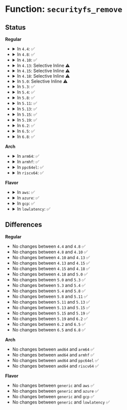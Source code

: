 # Function: <code>securityfs_remove</code>

## Status
<b>Regular</b>
<ul>
<li>
<details>
<summary>In <code>4.4</code>: ✅</summary>

```c
void securityfs_remove(struct dentry *dentry);
```

**Collision:** Unique Global

**Inline:** No

**Transformation:** False

**Instances:**

```
In security/inode.c (ffffffff8133fed0)
Location: security/inode.c:187
Inline: False
Direct callers:
  - security/apparmor/apparmorfs.c:aafs_remove_dir
  - security/apparmor/apparmorfs.c:aafs_remove_dir
  - security/apparmor/apparmorfs.c:__aa_fs_profile_rmdir
  - security/apparmor/apparmorfs.c:__aa_fs_ns_rmdir
  - security/integrity/ima/ima_fs.c:ima_fs_init
  - security/integrity/ima/ima_fs.c:ima_fs_init
  - security/integrity/ima/ima_fs.c:ima_fs_init
  - security/integrity/ima/ima_fs.c:ima_fs_init
  - security/integrity/ima/ima_fs.c:ima_fs_init
  - security/integrity/ima/ima_fs.c:ima_fs_init
  - drivers/char/tpm/tpm_eventlog.c:tpm_bios_log_setup
  - drivers/char/tpm/tpm_eventlog.c:tpm_bios_log_setup
  - drivers/char/tpm/tpm_eventlog.c:tpm_bios_log_setup
  - drivers/char/tpm/tpm_eventlog.c:tpm_bios_log_teardown
  - drivers/char/tpm/tpm_eventlog.c:tpm_bios_log_teardown
  - drivers/char/tpm/tpm_eventlog.c:tpm_bios_log_teardown
```
**Symbols:**

```
ffffffff8133fed0-ffffffff8133ff76: securityfs_remove (STB_GLOBAL)
```
</details>
</li>
<li>
<details>
<summary>In <code>4.8</code>: ✅</summary>

```c
void securityfs_remove(struct dentry *dentry);
```

**Collision:** Unique Global

**Inline:** No

**Transformation:** False

**Instances:**

```
In security/inode.c (ffffffff81375560)
Location: security/inode.c:240
Inline: False
Direct callers:
  - security/apparmor/apparmorfs.c:aafs_remove_dir
  - security/apparmor/apparmorfs.c:aafs_remove_dir
  - security/apparmor/apparmorfs.c:__aa_fs_ns_rmdir
  - security/apparmor/apparmorfs.c:__aa_fs_profile_rmdir
  - security/integrity/ima/ima_fs.c:ima_fs_init
  - security/integrity/ima/ima_fs.c:ima_fs_init
  - security/integrity/ima/ima_fs.c:ima_fs_init
  - security/integrity/ima/ima_fs.c:ima_fs_init
  - security/integrity/ima/ima_fs.c:ima_fs_init
  - security/integrity/ima/ima_fs.c:ima_fs_init
  - drivers/char/tpm/tpm_eventlog.c:tpm_bios_log_teardown
  - drivers/char/tpm/tpm_eventlog.c:tpm_bios_log_teardown
  - drivers/char/tpm/tpm_eventlog.c:tpm_bios_log_teardown
  - drivers/char/tpm/tpm_eventlog.c:tpm_bios_log_setup
  - drivers/char/tpm/tpm_eventlog.c:tpm_bios_log_setup
  - drivers/char/tpm/tpm_eventlog.c:tpm_bios_log_setup
```
**Symbols:**

```
ffffffff81375560-ffffffff813755ef: securityfs_remove (STB_GLOBAL)
```
</details>
</li>
<li>
<details>
<summary>In <code>4.10</code>: ✅</summary>

```c
void securityfs_remove(struct dentry *dentry);
```

**Collision:** Unique Global

**Inline:** No

**Transformation:** False

**Instances:**

```
In security/inode.c (ffffffff8138be90)
Location: security/inode.c:239
Inline: False
Direct callers:
  - security/apparmor/apparmorfs.c:aafs_remove_dir
  - security/apparmor/apparmorfs.c:aafs_remove_dir
  - security/apparmor/apparmorfs.c:__aa_fs_ns_rmdir
  - security/apparmor/apparmorfs.c:__aa_fs_profile_rmdir
  - security/integrity/ima/ima_fs.c:ima_fs_init
  - security/integrity/ima/ima_fs.c:ima_fs_init
  - security/integrity/ima/ima_fs.c:ima_fs_init
  - security/integrity/ima/ima_fs.c:ima_fs_init
  - security/integrity/ima/ima_fs.c:ima_fs_init
  - security/integrity/ima/ima_fs.c:ima_fs_init
  - security/integrity/ima/ima_fs.c:ima_release_policy
  - drivers/char/tpm/tpm_eventlog.c:tpm_bios_log_teardown
```
**Symbols:**

```
ffffffff8138be90-ffffffff8138bf1f: securityfs_remove (STB_GLOBAL)
```
</details>
</li>
<li>
<details>
<summary>In <code>4.13</code>: Selective Inline ⚠️</summary>

```c
void securityfs_remove(struct dentry *dentry);
```

**Collision:** Unique Global

**Inline:** Selective

**Transformation:** False

**Instances:**

```
In security/inode.c (ffffffff813a1c00)
Location: security/inode.c:289
Inline: True
Direct callers:
  - security/apparmor/apparmorfs.c:entry_remove_dir
  - security/apparmor/apparmorfs.c:entry_remove_dir
  - security/integrity/ima/ima_fs.c:ima_fs_init
  - security/integrity/ima/ima_fs.c:ima_fs_init
  - security/integrity/ima/ima_fs.c:ima_fs_init
  - security/integrity/ima/ima_fs.c:ima_fs_init
  - security/integrity/ima/ima_fs.c:ima_fs_init
  - security/integrity/ima/ima_fs.c:ima_fs_init
  - security/integrity/ima/ima_fs.c:ima_release_policy
  - drivers/char/tpm/tpm1_eventlog.c:tpm_bios_log_teardown
```
**Symbols:**

```
ffffffff813a1c00-ffffffff813a1c9e: securityfs_remove (STB_GLOBAL)
```
</details>
</li>
<li>
<details>
<summary>In <code>4.15</code>: Selective Inline ⚠️</summary>

```c
void securityfs_remove(struct dentry *dentry);
```

**Collision:** Unique Global

**Inline:** Selective

**Transformation:** False

**Instances:**

```
In security/inode.c (ffffffff813c7a00)
Location: security/inode.c:289
Inline: True
Direct callers:
  - security/apparmor/apparmorfs.c:entry_remove_dir
  - security/apparmor/apparmorfs.c:entry_remove_dir
  - security/integrity/ima/ima_fs.c:ima_fs_init
  - security/integrity/ima/ima_fs.c:ima_fs_init
  - security/integrity/ima/ima_fs.c:ima_fs_init
  - security/integrity/ima/ima_fs.c:ima_fs_init
  - security/integrity/ima/ima_fs.c:ima_fs_init
  - security/integrity/ima/ima_fs.c:ima_fs_init
  - security/integrity/ima/ima_fs.c:ima_release_policy
  - drivers/char/tpm/tpm1_eventlog.c:tpm_bios_log_teardown
```
**Symbols:**

```
ffffffff813c7a00-ffffffff813c7a9e: securityfs_remove (STB_GLOBAL)
```
</details>
</li>
<li>
<details>
<summary>In <code>4.18</code>: Selective Inline ⚠️</summary>

```c
void securityfs_remove(struct dentry *dentry);
```

**Collision:** Unique Global

**Inline:** Selective

**Transformation:** False

**Instances:**

```
In security/inode.c (ffffffff813f7030)
Location: security/inode.c:289
Inline: True
Direct callers:
  - security/apparmor/apparmorfs.c:entry_remove_dir
  - security/apparmor/apparmorfs.c:entry_remove_dir
  - security/integrity/ima/ima_fs.c:ima_fs_init
  - security/integrity/ima/ima_fs.c:ima_fs_init
  - security/integrity/ima/ima_fs.c:ima_fs_init
  - security/integrity/ima/ima_fs.c:ima_fs_init
  - security/integrity/ima/ima_fs.c:ima_fs_init
  - security/integrity/ima/ima_fs.c:ima_fs_init
  - security/integrity/ima/ima_fs.c:ima_fs_init
  - security/integrity/ima/ima_fs.c:ima_release_policy
  - security/integrity/evm/evm_secfs.c:evm_init_secfs
  - security/integrity/evm/evm_secfs.c:evm_init_secfs
  - security/integrity/evm/evm_secfs.c:evm_init_secfs
  - drivers/char/tpm/eventlog/common.c:tpm_bios_log_teardown
```
**Symbols:**

```
ffffffff813f7030-ffffffff813f70c5: securityfs_remove (STB_GLOBAL)
```
</details>
</li>
<li>
<details>
<summary>In <code>5.0</code>: Selective Inline ⚠️</summary>

```c
void securityfs_remove(struct dentry *dentry);
```

**Collision:** Unique Global

**Inline:** Selective

**Transformation:** False

**Instances:**

```
In security/inode.c (ffffffff81412ae0)
Location: security/inode.c:290
Inline: True
Direct callers:
  - security/apparmor/apparmorfs.c:entry_remove_dir
  - security/apparmor/apparmorfs.c:entry_remove_dir
  - security/integrity/ima/ima_fs.c:ima_fs_init
  - security/integrity/ima/ima_fs.c:ima_fs_init
  - security/integrity/ima/ima_fs.c:ima_fs_init
  - security/integrity/ima/ima_fs.c:ima_fs_init
  - security/integrity/ima/ima_fs.c:ima_fs_init
  - security/integrity/ima/ima_fs.c:ima_fs_init
  - security/integrity/ima/ima_fs.c:ima_fs_init
  - security/integrity/ima/ima_fs.c:ima_release_policy
  - security/integrity/evm/evm_secfs.c:evm_init_secfs
  - security/integrity/evm/evm_secfs.c:evm_init_secfs
  - security/integrity/evm/evm_secfs.c:evm_init_secfs
  - drivers/char/tpm/eventlog/common.c:tpm_bios_log_teardown
```
**Symbols:**

```
ffffffff81412ae0-ffffffff81412b75: securityfs_remove (STB_GLOBAL)
```
</details>
</li>
<li>
<details>
<summary>In <code>5.3</code>: ✅</summary>

```c
void securityfs_remove(struct dentry *dentry);
```

**Collision:** Unique Global

**Inline:** No

**Transformation:** False

**Instances:**

```
In security/inode.c (ffffffff814404d0)
Location: security/inode.c:295
Inline: False
Direct callers:
  - security/apparmor/apparmorfs.c:entry_remove_dir
  - security/apparmor/apparmorfs.c:entry_remove_dir
  - security/safesetid/securityfs.c:safesetid_init_securityfs
  - security/integrity/ima/ima_fs.c:ima_fs_init
  - security/integrity/ima/ima_fs.c:ima_fs_init
  - security/integrity/ima/ima_fs.c:ima_fs_init
  - security/integrity/ima/ima_fs.c:ima_fs_init
  - security/integrity/ima/ima_fs.c:ima_fs_init
  - security/integrity/ima/ima_fs.c:ima_fs_init
  - security/integrity/ima/ima_fs.c:ima_fs_init
  - security/integrity/ima/ima_fs.c:ima_release_policy
  - security/integrity/evm/evm_secfs.c:evm_init_secfs
  - security/integrity/evm/evm_secfs.c:evm_init_secfs
  - security/integrity/evm/evm_secfs.c:evm_init_secfs
  - drivers/char/tpm/eventlog/common.c:tpm_bios_log_teardown
```
**Symbols:**

```
ffffffff814404d0-ffffffff8144056f: securityfs_remove (STB_GLOBAL)
```
</details>
</li>
<li>
<details>
<summary>In <code>5.4</code>: ✅</summary>

```c
void securityfs_remove(struct dentry *dentry);
```

**Collision:** Unique Global

**Inline:** No

**Transformation:** False

**Instances:**

```
In security/inode.c (ffffffff81459da0)
Location: security/inode.c:295
Inline: False
Direct callers:
  - security/apparmor/apparmorfs.c:entry_remove_dir
  - security/apparmor/apparmorfs.c:entry_remove_dir
  - security/safesetid/securityfs.c:safesetid_init_securityfs
  - security/integrity/ima/ima_fs.c:ima_fs_init
  - security/integrity/ima/ima_fs.c:ima_fs_init
  - security/integrity/ima/ima_fs.c:ima_fs_init
  - security/integrity/ima/ima_fs.c:ima_fs_init
  - security/integrity/ima/ima_fs.c:ima_fs_init
  - security/integrity/ima/ima_fs.c:ima_fs_init
  - security/integrity/ima/ima_fs.c:ima_fs_init
  - security/integrity/ima/ima_fs.c:ima_release_policy
  - security/integrity/evm/evm_secfs.c:evm_init_secfs
  - security/integrity/evm/evm_secfs.c:evm_init_secfs
  - security/integrity/evm/evm_secfs.c:evm_init_secfs
  - drivers/char/tpm/eventlog/common.c:tpm_bios_log_teardown
```
**Symbols:**

```
ffffffff81459da0-ffffffff81459e3f: securityfs_remove (STB_GLOBAL)
```
</details>
</li>
<li>
<details>
<summary>In <code>5.8</code>: ✅</summary>

```c
void securityfs_remove(struct dentry *dentry);
```

**Collision:** Unique Global

**Inline:** No

**Transformation:** False

**Instances:**

```
In security/inode.c (ffffffff814ad020)
Location: security/inode.c:295
Inline: False
Direct callers:
  - security/apparmor/apparmorfs.c:entry_remove_dir
  - security/apparmor/apparmorfs.c:entry_remove_dir
  - security/safesetid/securityfs.c:safesetid_init_securityfs
  - security/integrity/ima/ima_fs.c:ima_fs_init
  - security/integrity/ima/ima_fs.c:ima_fs_init
  - security/integrity/ima/ima_fs.c:ima_fs_init
  - security/integrity/ima/ima_fs.c:ima_fs_init
  - security/integrity/ima/ima_fs.c:ima_fs_init
  - security/integrity/ima/ima_fs.c:ima_fs_init
  - security/integrity/ima/ima_fs.c:ima_fs_init
  - security/integrity/ima/ima_fs.c:ima_release_policy
  - security/integrity/evm/evm_secfs.c:evm_init_secfs
  - security/integrity/evm/evm_secfs.c:evm_init_secfs
  - security/integrity/evm/evm_secfs.c:evm_init_secfs
  - drivers/char/tpm/eventlog/common.c:tpm_bios_log_setup
```
**Symbols:**

```
ffffffff814ad020-ffffffff814ad0bf: securityfs_remove (STB_GLOBAL)
```
</details>
</li>
<li>
<details>
<summary>In <code>5.11</code>: ✅</summary>

```c
void securityfs_remove(struct dentry *dentry);
```

**Collision:** Unique Global

**Inline:** No

**Transformation:** False

**Instances:**

```
In security/inode.c (ffffffff814ca570)
Location: security/inode.c:295
Inline: False
Direct callers:
  - security/apparmor/apparmorfs.c:entry_remove_dir
  - security/apparmor/apparmorfs.c:entry_remove_dir
  - security/safesetid/securityfs.c:safesetid_init_securityfs
  - security/integrity/ima/ima_fs.c:ima_fs_init
  - security/integrity/ima/ima_fs.c:ima_fs_init
  - security/integrity/ima/ima_fs.c:ima_fs_init
  - security/integrity/ima/ima_fs.c:ima_fs_init
  - security/integrity/ima/ima_fs.c:ima_fs_init
  - security/integrity/ima/ima_fs.c:ima_fs_init
  - security/integrity/ima/ima_fs.c:ima_fs_init
  - security/integrity/ima/ima_fs.c:ima_release_policy
  - security/integrity/evm/evm_secfs.c:evm_init_secfs
  - security/integrity/evm/evm_secfs.c:evm_init_secfs
  - security/integrity/evm/evm_secfs.c:evm_init_secfs
  - drivers/char/tpm/eventlog/common.c:tpm_bios_log_setup
```
**Symbols:**

```
ffffffff814ca570-ffffffff814ca60f: securityfs_remove (STB_GLOBAL)
```
</details>
</li>
<li>
<details>
<summary>In <code>5.13</code>: ✅</summary>

```c
void securityfs_remove(struct dentry *dentry);
```

**Collision:** Unique Global

**Inline:** No

**Transformation:** False

**Instances:**

```
In security/inode.c (ffffffff814d0ba0)
Location: security/inode.c:295
Inline: False
Direct callers:
  - security/apparmor/apparmorfs.c:entry_remove_dir
  - security/apparmor/apparmorfs.c:entry_remove_dir
  - security/safesetid/securityfs.c:safesetid_init_securityfs
  - security/integrity/ima/ima_fs.c:ima_fs_init
  - security/integrity/ima/ima_fs.c:ima_fs_init
  - security/integrity/ima/ima_fs.c:ima_fs_init
  - security/integrity/ima/ima_fs.c:ima_fs_init
  - security/integrity/ima/ima_fs.c:ima_fs_init
  - security/integrity/ima/ima_fs.c:ima_fs_init
  - security/integrity/ima/ima_fs.c:ima_fs_init
  - security/integrity/ima/ima_fs.c:ima_release_policy
  - security/integrity/evm/evm_secfs.c:evm_init_secfs
  - security/integrity/evm/evm_secfs.c:evm_init_secfs
  - security/integrity/evm/evm_secfs.c:evm_init_secfs
  - drivers/char/tpm/eventlog/common.c:tpm_bios_log_setup
```
**Symbols:**

```
ffffffff814d0ba0-ffffffff814d0c3f: securityfs_remove (STB_GLOBAL)
```
</details>
</li>
<li>
<details>
<summary>In <code>5.15</code>: ✅</summary>

```c
void securityfs_remove(struct dentry *dentry);
```

**Collision:** Unique Global

**Inline:** No

**Transformation:** False

**Instances:**

```
In security/inode.c (ffffffff815298d0)
Location: security/inode.c:295
Inline: False
Direct callers:
  - security/apparmor/apparmorfs.c:entry_remove_dir
  - security/apparmor/apparmorfs.c:entry_remove_dir
  - security/safesetid/securityfs.c:safesetid_init_securityfs
  - security/integrity/ima/ima_fs.c:ima_fs_init
  - security/integrity/ima/ima_fs.c:ima_fs_init
  - security/integrity/ima/ima_fs.c:ima_fs_init
  - security/integrity/ima/ima_fs.c:ima_fs_init
  - security/integrity/ima/ima_fs.c:ima_fs_init
  - security/integrity/ima/ima_fs.c:ima_fs_init
  - security/integrity/ima/ima_fs.c:ima_fs_init
  - security/integrity/ima/ima_fs.c:ima_release_policy
  - security/integrity/evm/evm_secfs.c:evm_init_secfs
  - security/integrity/evm/evm_secfs.c:evm_init_secfs
  - security/integrity/evm/evm_secfs.c:evm_init_secfs
  - drivers/char/tpm/eventlog/common.c:tpm_bios_log_setup
```
**Symbols:**

```
ffffffff815298d0-ffffffff8152996f: securityfs_remove (STB_GLOBAL)
```
</details>
</li>
<li>
<details>
<summary>In <code>5.19</code>: ✅</summary>

```c
void securityfs_remove(struct dentry *dentry);
```

**Collision:** Unique Global

**Inline:** No

**Transformation:** False

**Instances:**

```
In security/inode.c (ffffffff815bf0f0)
Location: security/inode.c:295
Inline: False
Direct callers:
  - security/apparmor/apparmorfs.c:entry_remove_dir
  - security/apparmor/apparmorfs.c:entry_remove_dir
  - security/safesetid/securityfs.c:safesetid_init_securityfs
  - security/integrity/ima/ima_fs.c:ima_fs_init
  - security/integrity/ima/ima_fs.c:ima_fs_init
  - security/integrity/ima/ima_fs.c:ima_fs_init
  - security/integrity/ima/ima_fs.c:ima_fs_init
  - security/integrity/ima/ima_fs.c:ima_fs_init
  - security/integrity/ima/ima_fs.c:ima_fs_init
  - security/integrity/ima/ima_fs.c:ima_fs_init
  - security/integrity/ima/ima_fs.c:ima_release_policy
  - security/integrity/evm/evm_secfs.c:evm_init_secfs
  - security/integrity/evm/evm_secfs.c:evm_init_secfs
  - security/integrity/evm/evm_secfs.c:evm_init_secfs
  - drivers/char/tpm/eventlog/common.c:tpm_bios_log_setup
```
**Symbols:**

```
ffffffff815bf0f0-ffffffff815bf197: securityfs_remove (STB_GLOBAL)
```
</details>
</li>
<li>
<details>
<summary>In <code>6.2</code>: ✅</summary>

```c
void securityfs_remove(struct dentry *dentry);
```

**Collision:** Unique Global

**Inline:** No

**Transformation:** False

**Instances:**

```
In security/inode.c (ffffffff8166b4e0)
Location: security/inode.c:295
Inline: False
Direct callers:
  - security/apparmor/apparmorfs.c:entry_remove_dir
  - security/apparmor/apparmorfs.c:entry_remove_dir
  - security/safesetid/securityfs.c:safesetid_init_securityfs
  - security/integrity/ima/ima_fs.c:ima_fs_init
  - security/integrity/ima/ima_fs.c:ima_fs_init
  - security/integrity/ima/ima_fs.c:ima_fs_init
  - security/integrity/ima/ima_fs.c:ima_fs_init
  - security/integrity/ima/ima_fs.c:ima_fs_init
  - security/integrity/ima/ima_fs.c:ima_fs_init
  - security/integrity/ima/ima_fs.c:ima_fs_init
  - security/integrity/ima/ima_fs.c:ima_release_policy
  - security/integrity/evm/evm_secfs.c:evm_init_secfs
  - security/integrity/evm/evm_secfs.c:evm_init_secfs
  - security/integrity/evm/evm_secfs.c:evm_init_secfs
  - drivers/char/tpm/eventlog/common.c:tpm_bios_log_setup
```
**Symbols:**

```
ffffffff8166b4e0-ffffffff8166b587: securityfs_remove (STB_GLOBAL)
```
</details>
</li>
<li>
<details>
<summary>In <code>6.5</code>: ✅</summary>

```c
void securityfs_remove(struct dentry *dentry);
```

**Collision:** Unique Global

**Inline:** No

**Transformation:** False

**Instances:**

```
In security/inode.c (ffffffff816a3c40)
Location: security/inode.c:295
Inline: False
Direct callers:
  - security/apparmor/apparmorfs.c:entry_remove_dir
  - security/apparmor/apparmorfs.c:entry_remove_dir
  - security/safesetid/securityfs.c:safesetid_init_securityfs
  - security/integrity/ima/ima_fs.c:ima_fs_init
  - security/integrity/ima/ima_fs.c:ima_fs_init
  - security/integrity/ima/ima_fs.c:ima_fs_init
  - security/integrity/ima/ima_fs.c:ima_fs_init
  - security/integrity/ima/ima_fs.c:ima_fs_init
  - security/integrity/ima/ima_fs.c:ima_fs_init
  - security/integrity/ima/ima_fs.c:ima_fs_init
  - security/integrity/ima/ima_fs.c:ima_release_policy
  - security/integrity/evm/evm_secfs.c:evm_init_secfs
  - security/integrity/evm/evm_secfs.c:evm_init_secfs
  - security/integrity/evm/evm_secfs.c:evm_init_secfs
  - drivers/char/tpm/eventlog/common.c:tpm_bios_log_setup
```
**Symbols:**

```
ffffffff816a3c40-ffffffff816a3ce7: securityfs_remove (STB_GLOBAL)
```
</details>
</li>
<li>
<details>
<summary>In <code>6.8</code>: ✅</summary>

```c
void securityfs_remove(struct dentry *dentry);
```

**Collision:** Unique Global

**Inline:** No

**Transformation:** False

**Instances:**

```
In security/inode.c (ffffffff816e06a0)
Location: security/inode.c:295
Inline: False
Direct callers:
  - security/apparmor/apparmorfs.c:entry_remove_dir
  - security/apparmor/apparmorfs.c:entry_remove_dir
  - security/safesetid/securityfs.c:safesetid_init_securityfs
  - security/integrity/ima/ima_fs.c:ima_fs_init
  - security/integrity/ima/ima_fs.c:ima_fs_init
  - security/integrity/ima/ima_fs.c:ima_fs_init
  - security/integrity/ima/ima_fs.c:ima_fs_init
  - security/integrity/ima/ima_fs.c:ima_fs_init
  - security/integrity/ima/ima_fs.c:ima_fs_init
  - security/integrity/ima/ima_fs.c:ima_fs_init
  - security/integrity/ima/ima_fs.c:ima_release_policy
  - security/integrity/evm/evm_secfs.c:evm_init_secfs
  - security/integrity/evm/evm_secfs.c:evm_init_secfs
  - security/integrity/evm/evm_secfs.c:evm_init_secfs
  - drivers/char/tpm/eventlog/common.c:tpm_bios_log_setup
```
**Symbols:**

```
ffffffff816e06a0-ffffffff816e0747: securityfs_remove (STB_GLOBAL)
```
</details>
</li>
</ul>
<b>Arch</b>
<ul>
<li>
<details>
<summary>In <code>arm64</code>: ✅</summary>

```c
void securityfs_remove(struct dentry *dentry);
```

**Collision:** Unique Global

**Inline:** No

**Transformation:** False

**Instances:**

```
In security/inode.c (ffff8000105460f0)
Location: security/inode.c:295
Inline: False
Direct callers:
  - security/apparmor/apparmorfs.c:entry_remove_dir
  - security/apparmor/apparmorfs.c:entry_remove_dir
  - security/safesetid/securityfs.c:safesetid_init_securityfs
  - security/integrity/ima/ima_fs.c:ima_fs_init
  - security/integrity/ima/ima_fs.c:ima_fs_init
  - security/integrity/ima/ima_fs.c:ima_fs_init
  - security/integrity/ima/ima_fs.c:ima_fs_init
  - security/integrity/ima/ima_fs.c:ima_fs_init
  - security/integrity/ima/ima_fs.c:ima_fs_init
  - security/integrity/ima/ima_fs.c:ima_fs_init
  - security/integrity/ima/ima_fs.c:ima_release_policy
  - security/integrity/evm/evm_secfs.c:evm_init_secfs
  - security/integrity/evm/evm_secfs.c:evm_init_secfs
  - security/integrity/evm/evm_secfs.c:evm_init_secfs
  - drivers/char/tpm/eventlog/common.c:tpm_bios_log_teardown
```
**Symbols:**

```
ffff8000105460f0-ffff800010546198: securityfs_remove (STB_GLOBAL)
```
</details>
</li>
<li>
<details>
<summary>In <code>armhf</code>: ✅</summary>

```c
void securityfs_remove(struct dentry *dentry);
```

**Collision:** Unique Global

**Inline:** No

**Transformation:** False

**Instances:**

```
In security/inode.c (c06fbec4)
Location: security/inode.c:295
Inline: False
Direct callers:
  - security/apparmor/apparmorfs.c:entry_remove_dir
  - security/apparmor/apparmorfs.c:entry_remove_dir
  - security/safesetid/securityfs.c:safesetid_init_securityfs
  - security/integrity/ima/ima_fs.c:ima_fs_init
  - security/integrity/ima/ima_fs.c:ima_fs_init
  - security/integrity/ima/ima_fs.c:ima_fs_init
  - security/integrity/ima/ima_fs.c:ima_fs_init
  - security/integrity/ima/ima_fs.c:ima_fs_init
  - security/integrity/ima/ima_fs.c:ima_fs_init
  - security/integrity/ima/ima_fs.c:ima_fs_init
  - security/integrity/ima/ima_fs.c:ima_release_policy
  - security/integrity/evm/evm_secfs.c:evm_init_secfs
  - security/integrity/evm/evm_secfs.c:evm_init_secfs
  - security/integrity/evm/evm_secfs.c:evm_init_secfs
  - drivers/char/tpm/eventlog/common.c:tpm_bios_log_teardown
```
**Symbols:**

```
c06fbec4-c06fbf64: securityfs_remove (STB_GLOBAL)
```
</details>
</li>
<li>
<details>
<summary>In <code>ppc64el</code>: ✅</summary>

```c
void securityfs_remove(struct dentry *dentry);
```

**Collision:** Unique Global

**Inline:** No

**Transformation:** False

**Instances:**

```
In security/inode.c (c00000000069cb00)
Location: security/inode.c:295
Inline: False
Direct callers:
  - security/apparmor/apparmorfs.c:entry_remove_dir
  - security/apparmor/apparmorfs.c:entry_remove_dir
  - security/safesetid/securityfs.c:safesetid_init_securityfs
  - security/integrity/ima/ima_fs.c:ima_fs_init
  - security/integrity/ima/ima_fs.c:ima_fs_init
  - security/integrity/ima/ima_fs.c:ima_fs_init
  - security/integrity/ima/ima_fs.c:ima_fs_init
  - security/integrity/ima/ima_fs.c:ima_fs_init
  - security/integrity/ima/ima_fs.c:ima_fs_init
  - security/integrity/ima/ima_fs.c:ima_fs_init
  - security/integrity/evm/evm_secfs.c:evm_init_secfs
  - security/integrity/evm/evm_secfs.c:evm_init_secfs
  - security/integrity/evm/evm_secfs.c:evm_init_secfs
  - drivers/char/tpm/eventlog/common.c:tpm_bios_log_teardown
```
**Symbols:**

```
c00000000069cb00-c00000000069cbf4: securityfs_remove (STB_GLOBAL)
```
</details>
</li>
<li>
<details>
<summary>In <code>riscv64</code>: ✅</summary>

```c
void securityfs_remove(struct dentry *dentry);
```

**Collision:** Unique Global

**Inline:** No

**Transformation:** False

**Instances:**

```
In security/inode.c (ffffffe0003a1bfe)
Location: security/inode.c:295
Inline: False
Direct callers:
  - security/apparmor/apparmorfs.c:entry_remove_dir
  - security/apparmor/apparmorfs.c:entry_remove_dir
  - security/safesetid/securityfs.c:safesetid_init_securityfs
  - security/integrity/ima/ima_fs.c:ima_fs_init
  - security/integrity/ima/ima_fs.c:ima_fs_init
  - security/integrity/ima/ima_fs.c:ima_fs_init
  - security/integrity/ima/ima_fs.c:ima_fs_init
  - security/integrity/ima/ima_fs.c:ima_fs_init
  - security/integrity/ima/ima_fs.c:ima_fs_init
  - security/integrity/ima/ima_fs.c:ima_fs_init
  - security/integrity/ima/ima_fs.c:ima_release_policy
  - security/integrity/evm/evm_secfs.c:evm_init_secfs
  - security/integrity/evm/evm_secfs.c:evm_init_secfs
  - security/integrity/evm/evm_secfs.c:evm_init_secfs
  - drivers/char/tpm/eventlog/common.c:tpm_bios_log_teardown
```
**Symbols:**

```
ffffffe0003a1bfe-ffffffe0003a1ca0: securityfs_remove (STB_GLOBAL)
```
</details>
</li>
</ul>
<b>Flavor</b>
<ul>
<li>
<details>
<summary>In <code>aws</code>: ✅</summary>

```c
void securityfs_remove(struct dentry *dentry);
```

**Collision:** Unique Global

**Inline:** No

**Transformation:** False

**Instances:**

```
In security/inode.c (ffffffff81452380)
Location: security/inode.c:295
Inline: False
Direct callers:
  - security/apparmor/apparmorfs.c:entry_remove_dir
  - security/apparmor/apparmorfs.c:entry_remove_dir
  - security/safesetid/securityfs.c:safesetid_init_securityfs
  - security/integrity/ima/ima_fs.c:ima_fs_init
  - security/integrity/ima/ima_fs.c:ima_fs_init
  - security/integrity/ima/ima_fs.c:ima_fs_init
  - security/integrity/ima/ima_fs.c:ima_fs_init
  - security/integrity/ima/ima_fs.c:ima_fs_init
  - security/integrity/ima/ima_fs.c:ima_fs_init
  - security/integrity/ima/ima_fs.c:ima_fs_init
  - security/integrity/ima/ima_fs.c:ima_release_policy
  - security/integrity/evm/evm_secfs.c:evm_init_secfs
  - security/integrity/evm/evm_secfs.c:evm_init_secfs
  - security/integrity/evm/evm_secfs.c:evm_init_secfs
  - drivers/char/tpm/eventlog/common.c:tpm_bios_log_teardown
```
**Symbols:**

```
ffffffff81452380-ffffffff8145241f: securityfs_remove (STB_GLOBAL)
```
</details>
</li>
<li>
<details>
<summary>In <code>azure</code>: ✅</summary>

```c
void securityfs_remove(struct dentry *dentry);
```

**Collision:** Unique Global

**Inline:** No

**Transformation:** False

**Instances:**

```
In security/inode.c (ffffffff81442dd0)
Location: security/inode.c:295
Inline: False
Direct callers:
  - security/apparmor/apparmorfs.c:entry_remove_dir
  - security/apparmor/apparmorfs.c:entry_remove_dir
  - security/safesetid/securityfs.c:safesetid_init_securityfs
  - security/integrity/ima/ima_fs.c:ima_fs_init
  - security/integrity/ima/ima_fs.c:ima_fs_init
  - security/integrity/ima/ima_fs.c:ima_fs_init
  - security/integrity/ima/ima_fs.c:ima_fs_init
  - security/integrity/ima/ima_fs.c:ima_fs_init
  - security/integrity/ima/ima_fs.c:ima_fs_init
  - security/integrity/ima/ima_fs.c:ima_fs_init
  - security/integrity/ima/ima_fs.c:ima_release_policy
  - security/integrity/evm/evm_secfs.c:evm_init_secfs
  - security/integrity/evm/evm_secfs.c:evm_init_secfs
  - security/integrity/evm/evm_secfs.c:evm_init_secfs
  - drivers/char/tpm/eventlog/common.c:tpm_bios_log_teardown
```
**Symbols:**

```
ffffffff81442dd0-ffffffff81442e6f: securityfs_remove (STB_GLOBAL)
```
</details>
</li>
<li>
<details>
<summary>In <code>gcp</code>: ✅</summary>

```c
void securityfs_remove(struct dentry *dentry);
```

**Collision:** Unique Global

**Inline:** No

**Transformation:** False

**Instances:**

```
In security/inode.c (ffffffff8144e420)
Location: security/inode.c:295
Inline: False
Direct callers:
  - security/apparmor/apparmorfs.c:entry_remove_dir
  - security/apparmor/apparmorfs.c:entry_remove_dir
  - security/safesetid/securityfs.c:safesetid_init_securityfs
  - security/integrity/ima/ima_fs.c:ima_fs_init
  - security/integrity/ima/ima_fs.c:ima_fs_init
  - security/integrity/ima/ima_fs.c:ima_fs_init
  - security/integrity/ima/ima_fs.c:ima_fs_init
  - security/integrity/ima/ima_fs.c:ima_fs_init
  - security/integrity/ima/ima_fs.c:ima_fs_init
  - security/integrity/ima/ima_fs.c:ima_fs_init
  - security/integrity/ima/ima_fs.c:ima_release_policy
  - security/integrity/evm/evm_secfs.c:evm_init_secfs
  - security/integrity/evm/evm_secfs.c:evm_init_secfs
  - security/integrity/evm/evm_secfs.c:evm_init_secfs
  - drivers/char/tpm/eventlog/common.c:tpm_bios_log_teardown
```
**Symbols:**

```
ffffffff8144e420-ffffffff8144e4bf: securityfs_remove (STB_GLOBAL)
```
</details>
</li>
<li>
<details>
<summary>In <code>lowlatency</code>: ✅</summary>

```c
void securityfs_remove(struct dentry *dentry);
```

**Collision:** Unique Global

**Inline:** No

**Transformation:** False

**Instances:**

```
In security/inode.c (ffffffff814657f0)
Location: security/inode.c:295
Inline: False
Direct callers:
  - security/apparmor/apparmorfs.c:entry_remove_dir
  - security/apparmor/apparmorfs.c:entry_remove_dir
  - security/safesetid/securityfs.c:safesetid_init_securityfs
  - security/integrity/ima/ima_fs.c:ima_fs_init
  - security/integrity/ima/ima_fs.c:ima_fs_init
  - security/integrity/ima/ima_fs.c:ima_fs_init
  - security/integrity/ima/ima_fs.c:ima_fs_init
  - security/integrity/ima/ima_fs.c:ima_fs_init
  - security/integrity/ima/ima_fs.c:ima_fs_init
  - security/integrity/ima/ima_fs.c:ima_fs_init
  - security/integrity/ima/ima_fs.c:ima_release_policy
  - security/integrity/evm/evm_secfs.c:evm_init_secfs
  - security/integrity/evm/evm_secfs.c:evm_init_secfs
  - security/integrity/evm/evm_secfs.c:evm_init_secfs
  - drivers/char/tpm/eventlog/common.c:tpm_bios_log_teardown
```
**Symbols:**

```
ffffffff814657f0-ffffffff8146588f: securityfs_remove (STB_GLOBAL)
```
</details>
</li>
</ul>

## Differences
<b>Regular</b>
<ul>
<li>
No changes between <code>4.4</code> and <code>4.8</code> ✅
</li>
<li>
No changes between <code>4.8</code> and <code>4.10</code> ✅
</li>
<li>
No changes between <code>4.10</code> and <code>4.13</code> ✅
</li>
<li>
No changes between <code>4.13</code> and <code>4.15</code> ✅
</li>
<li>
No changes between <code>4.15</code> and <code>4.18</code> ✅
</li>
<li>
No changes between <code>4.18</code> and <code>5.0</code> ✅
</li>
<li>
No changes between <code>5.0</code> and <code>5.3</code> ✅
</li>
<li>
No changes between <code>5.3</code> and <code>5.4</code> ✅
</li>
<li>
No changes between <code>5.4</code> and <code>5.8</code> ✅
</li>
<li>
No changes between <code>5.8</code> and <code>5.11</code> ✅
</li>
<li>
No changes between <code>5.11</code> and <code>5.13</code> ✅
</li>
<li>
No changes between <code>5.13</code> and <code>5.15</code> ✅
</li>
<li>
No changes between <code>5.15</code> and <code>5.19</code> ✅
</li>
<li>
No changes between <code>5.19</code> and <code>6.2</code> ✅
</li>
<li>
No changes between <code>6.2</code> and <code>6.5</code> ✅
</li>
<li>
No changes between <code>6.5</code> and <code>6.8</code> ✅
</li>
</ul>
<b>Arch</b>
<ul>
<li>
No changes between <code>amd64</code> and <code>arm64</code> ✅
</li>
<li>
No changes between <code>amd64</code> and <code>armhf</code> ✅
</li>
<li>
No changes between <code>amd64</code> and <code>ppc64el</code> ✅
</li>
<li>
No changes between <code>amd64</code> and <code>riscv64</code> ✅
</li>
</ul>
<b>Flavor</b>
<ul>
<li>
No changes between <code>generic</code> and <code>aws</code> ✅
</li>
<li>
No changes between <code>generic</code> and <code>azure</code> ✅
</li>
<li>
No changes between <code>generic</code> and <code>gcp</code> ✅
</li>
<li>
No changes between <code>generic</code> and <code>lowlatency</code> ✅
</li>
</ul>
